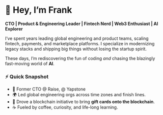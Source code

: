 # 👋 Hey, I’m Frank  

**CTO | Product & Engineering Leader | Fintech Nerd | Web3 Enthusiast | AI Explorer**

I’ve spent years leading global engineering and product teams, scaling fintech, payments, and marketplace platforms. I specialize in modernizing legacy stacks and shipping big things without losing the startup spirit.  

These days, I’m rediscovering the fun of coding *and* chasing the blazingly fast-moving world of **AI**.  

### ⚡ Quick Snapshot
- 💼 Former CTO @ Raise, @ Yapstone  
- 🌍 Led global engineering orgs across time zones and finish lines.   
- 🔗 Drove a blockchain initiative to bring **gift cards onto the blockchain**.  
- ☕ Fueled by coffee, curiosity, and life-long learning.  



<!--
**franksalinas/franksalinas** is a ✨ _special_ ✨ repository because its `README.md` (this file) appears on your GitHub profile.

Here are some ideas to get you started:

- 🔭 I’m currently working on ...
- 🌱 I’m currently learning ...
- 👯 I’m looking to collaborate on ...
- 🤔 I’m looking for help with ...
- 💬 Ask me about ...
- 📫 How to reach me: ...
- 😄 Pronouns: ...
- ⚡ Fun fact: ...
-->
